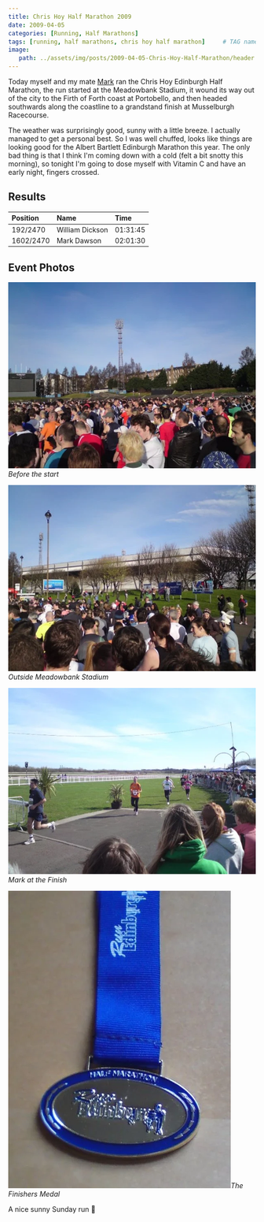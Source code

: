 ```yaml
---
title: Chris Hoy Half Marathon 2009
date: 2009-04-05
categories: [Running, Half Marathons]
tags: [running, half marathons, chris hoy half marathon]     # TAG names should always be lowercase
image:
   path: ../assets/img/posts/2009-04-05-Chris-Hoy-Half-Marathon/header.webp
---
```


Today myself and my mate [Mark](https://www.dawsoncreative.co.uk/) ran the Chris Hoy Edinburgh Half Marathon, the run started at the Meadowbank Stadium, it wound its way out of the city to the Firth of Forth coast at Portobello, and then headed southwards along the coastline to a grandstand finish at Musselburgh Racecourse.

The weather was surprisingly good, sunny with a little breeze. I actually managed to get a personal best. So I was well chuffed, looks like things are looking good for the Albert Bartlett Edinburgh Marathon this year. The only bad thing is that I think I'm coming down with a cold (felt a bit snotty this morning), so tonight I'm going to dose myself with Vitamin C and have an early night, fingers crossed.

## Results

| Position   | Name             | Time     |
| :--------- | :--------------- | :------- |
| 192/2470   | William Dickson  | 01:31:45 |
| 1602/2470  | Mark Dawson      | 02:01:30 |

## Event Photos

![Before the start](../assets/img/posts/2009-04-05-Chris-Hoy-Half-Marathon/Before_the_start1.webp)_Before the start_

![Outside Meadowbank Stadium](../assets/img/posts/2009-04-05-Chris-Hoy-Half-Marathon/Outside_the_start.webp)_Outside Meadowbank Stadium_

![Mark at the finish](../assets/img/posts/2009-04-05-Chris-Hoy-Half-Marathon/Mark_at_the_finish.webp)_Mark at the Finish_

![Finishing Medal](../assets/img/posts/2009-04-05-Chris-Hoy-Half-Marathon/Medal.webp)_The Finishers Medal_

A nice sunny Sunday run 🙂
